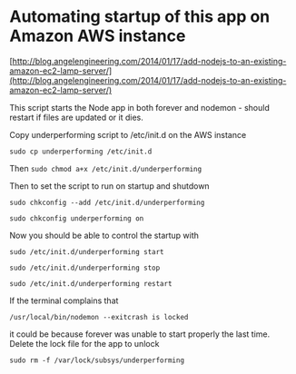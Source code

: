 # Automating startup of this app on Amazon AWS instance

[http://blog.angelengineering.com/2014/01/17/add-nodejs-to-an-existing-amazon-ec2-lamp-server/](http://blog.angelengineering.com/2014/01/17/add-nodejs-to-an-existing-amazon-ec2-lamp-server/)

This script starts the Node app in both forever and nodemon - should restart if files are updated or it dies.

Copy underperforming script to /etc/init.d on the AWS instance

`sudo cp underperforming /etc/init.d`

Then `sudo chmod a+x /etc/init.d/underperforming`

Then to set the script to run on startup and shutdown

`sudo chkconfig --add /etc/init.d/underperforming`

`sudo chkconfig underperforming on`

Now you should be able to control the startup with

`sudo /etc/init.d/underperforming start`

`sudo /etc/init.d/underperforming stop`

`sudo /etc/init.d/underperforming restart`

If the terminal complains that
 
`/usr/local/bin/nodemon --exitcrash is locked`

it could be because forever was unable to start properly the last time. Delete the lock file for the app to unlock

`sudo rm -f /var/lock/subsys/underperforming`

